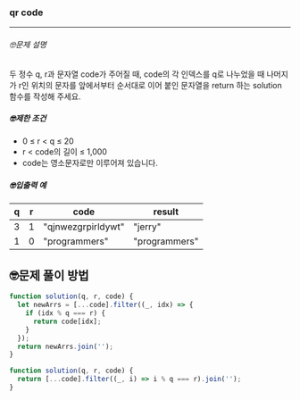 ### qr code

---

###### 🤓문제 설명

두 정수 q, r과 문자열 code가 주어질 때, code의 각 인덱스를 q로 나누었을 때 나머지가 r인 위치의 문자를 앞에서부터 순서대로 이어 붙인 문자열을 return 하는 solution 함수를 작성해 주세요.

##### 🤓제한 조건

- 0 ≤ r < q ≤ 20
- r < code의 길이 ≤ 1,000
- code는 영소문자로만 이루어져 있습니다.

##### 🤓입출력 예

| q   | r   | code               | result        |
| --- | --- | ------------------ | ------------- |
| 3   | 1   | "qjnwezgrpirldywt" | "jerry"       |
| 1   | 0   | "programmers"      | "programmers" |

## 🤓문제 풀이 방법

```javascript
function solution(q, r, code) {
  let newArrs = [...code].filter((_, idx) => {
    if (idx % q === r) {
      return code[idx];
    }
  });
  return newArrs.join('');
}
```

```javascript
function solution(q, r, code) {
  return [...code].filter((_, i) => i % q === r).join('');
}
```
